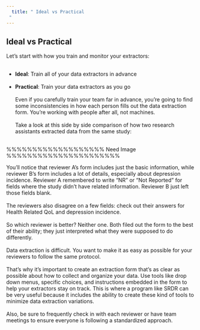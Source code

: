 ```yaml
---
  title: " Ideal vs Practical
 "
---
```



## Ideal vs Practical


Let’s start with how you train and monitor your extractors:
<br><br>
- **Ideal**: Train all of your data extractors in advance<br><br>
- **Practical**: Train your data extractors as you go<br><br>
Even if you carefully train your team far in advance, you’re going to find some inconsistencies in how each person fills out the data extraction form. You’re working with people after all, not machines. <br><br>
Take a look at this side by side comparison of how two research assistants extracted data from the same study:<br><br>


%%%%%%%%%%%%%%%%%%% Need Image %%%%%%%%%%%%%%%%%%%%%%

You’ll notice that reviewer A’s form includes just the basic information, while reviewer B’s form includes a lot of details, especially about depression incidence.
Reviewer A remembered to write “NR” or “Not Reported” for fields where the study didn’t have related information. Reviewer B just left those fields blank. 
<br><br>
The reviewers also disagree on a few fields: check out their answers for Health Related QoL and depression incidence. 
<br><br>
So which reviewer is better? Neither one. Both filed out the form to the best of their ability; they just interpreted what they were supposed to do differently. 
<br><br>
Data extraction is difficult. You want to make it as easy as possible for your reviewers to follow the same protocol.
<br><br>
That’s why it’s important to create an extraction form that’s as clear as possible about how to collect and organize your data. Use tools like drop down menus, specific choices, and instructions embedded in the form to help your extractors stay on track. This is where a program like SRDR can be very useful because it includes the ability to create these kind of tools to minimize data extraction variations. 
<br><br>
Also, be sure to frequently check in with each reviewer or have team meetings to ensure everyone is following a standardized approach. 

